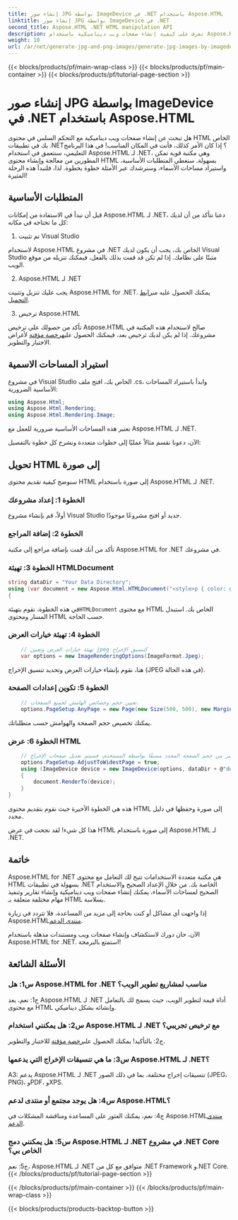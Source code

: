 ```yaml
---
title: إنشاء صور JPG بواسطة ImageDevice في .NET باستخدام Aspose.HTML
linktitle: إنشاء صور JPG بواسطة ImageDevice في .NET
second_title: Aspose.HTML .NET HTML manipulation API
description: تعرف على كيفية إنشاء صفحات ويب ديناميكية باستخدام Aspose.HTML لـ .NET. يغطي هذا البرنامج التعليمي خطوة بخطوة المتطلبات الأساسية ومساحات الأسماء وعرض HTML للصور.
weight: 10
url: /ar/net/generate-jpg-and-png-images/generate-jpg-images-by-imagedevice/
---
```


{{< blocks/products/pf/main-wrap-class >}}
{{< blocks/products/pf/main-container >}}
{{< blocks/products/pf/tutorial-page-section >}}

# إنشاء صور JPG بواسطة ImageDevice في .NET باستخدام Aspose.HTML


هل تبحث عن إنشاء صفحات ويب ديناميكية مع التحكم السلس في محتوى HTML الخاص بك في تطبيقات .NET؟ إذا كان الأمر كذلك، فأنت في المكان المناسب! في هذا البرنامج التعليمي، سنتعمق في استخدام Aspose.HTML لـ .NET، وهي مكتبة قوية تمكن المطورين من معالجة وإنشاء محتوى HTML بسهولة. سنغطي المتطلبات الأساسية، واستيراد مساحات الأسماء، وسنرشدك عبر الأمثلة خطوة بخطوة. لذا، فلنبدأ هذه الرحلة المثيرة!

## المتطلبات الأساسية

قبل أن نبدأ في الاستفادة من إمكانات Aspose.HTML لـ .NET، دعنا نتأكد من أن لديك كل ما تحتاجه في مكانه:

1. تم تثبيت Visual Studio

لاستخدام Aspose.HTML في مشروع .NET الخاص بك، يجب أن يكون لديك Visual Studio مثبتًا على نظامك. إذا لم تكن قد قمت بذلك بالفعل، فيمكنك تنزيله من موقع الويب.

2. Aspose.HTML لـ .NET

 يجب عليك تنزيل وتثبيت Aspose.HTML for .NET. يمكنك الحصول عليه من[رابط التحميل](https://releases.aspose.com/html/net/).

3. ترخيص Aspose.HTML

تأكد من حصولك على ترخيص Aspose.HTML صالح لاستخدام هذه المكتبة في مشروعك. إذا لم يكن لديك ترخيص بعد، فيمكنك الحصول عليه[رخصة مؤقتة](https://purchase.aspose.com/temporary-license/) لأغراض الاختبار والتطوير.

## استيراد المساحات الاسمية

في مشروع Visual Studio الخاص بك، افتح ملف .cs، وابدأ باستيراد المساحات الأساسية الضرورية:

```csharp
using Aspose.Html;
using Aspose.Html.Rendering;
using Aspose.Html.Rendering.Image;
```

تعتبر هذه المساحات الأساسية ضرورية للعمل مع Aspose.HTML لـ .NET.

الآن، دعونا نقسم مثالاً عمليًا إلى خطوات متعددة ونشرح كل خطوة بالتفصيل:

## تحويل HTML إلى صورة

سنوضح كيفية تقديم محتوى HTML إلى صورة باستخدام Aspose.HTML لـ .NET.

### الخطوة 1: إعداد مشروعك

أولاً، قم بإنشاء مشروع Visual Studio جديد أو افتح مشروعًا موجودًا.

### الخطوة 2: إضافة المراجع

تأكد من أنك قمت بإضافة مراجع إلى مكتبة Aspose.HTML for .NET في مشروعك.

### الخطوة 3: تهيئة HTMLDocument

```csharp
string dataDir = "Your Data Directory";
using (var document = new Aspose.Html.HTMLDocument("<style>p { color: green; }</style><p>my first paragraph</p>", @"c:\work\"))
{
```

 في هذه الخطوة، نقوم بتهيئة`HTMLDocument` مع محتوى HTML الخاص بك. استبدل المسار ومحتوى HTML حسب الحاجة.

### الخطوة 4: تهيئة خيارات العرض

```csharp
    // تهيئة خيارات العرض وتعيين jpeg كتنسيق الإخراج
    var options = new ImageRenderingOptions(ImageFormat.Jpeg);
```

هنا، نقوم بإنشاء خيارات العرض وتحديد تنسيق الإخراج (JPEG في هذه الحالة).

### الخطوة 5: تكوين إعدادات الصفحة

```csharp
    // تعيين حجم وخصائص الهامش لجميع الصفحات.
    options.PageSetup.AnyPage = new Page(new Size(500, 500), new Margin(50, 50, 50, 50));
```

يمكنك تخصيص حجم الصفحة والهوامش حسب متطلباتك.

### الخطوة 6: عرض HTML

```csharp
    // إذا كانت الوثيقة تحتوي على عنصر حجمه أكبر من حجم الصفحة المحدد مسبقًا بواسطة المستخدم، فسيتم تعديل صفحات الإخراج.
    options.PageSetup.AdjustToWidestPage = true;
    using (ImageDevice device = new ImageDevice(options, dataDir + @"document_out.jpg"))
    {
        document.RenderTo(device);
    }
}
```

هذه هي الخطوة الأخيرة حيث نقوم بتقديم محتوى HTML إلى صورة وحفظها في دليل محدد.

هذا كل شيء! لقد نجحت في عرض HTML إلى صورة باستخدام Aspose.HTML لـ .NET.

## خاتمة

Aspose.HTML for .NET هي مكتبة متعددة الاستخدامات تتيح لك التعامل مع محتوى HTML بسهولة في تطبيقات .NET الخاصة بك. من خلال الإعداد الصحيح والاستخدام الصحيح لمساحات الأسماء، يمكنك إنشاء صفحات ويب ديناميكية وإنشاء تقارير وتنفيذ مهام مختلفة متعلقة بـ HTML بسلاسة.

 إذا واجهت أي مشاكل أو كنت بحاجة إلى مزيد من المساعدة، فلا تتردد في زيارة Aspose.HTML[منتدى الدعم](https://forum.aspose.com/).

الآن، حان دورك لاستكشاف وإنشاء صفحات ويب ومستندات مذهلة باستخدام Aspose.HTML for .NET. استمتع بالبرمجة!

## الأسئلة الشائعة

### س1: هل Aspose.HTML for .NET مناسب لمشاريع تطوير الويب؟
   
ج1: نعم، يعد Aspose.HTML لـ .NET أداة قيمة لتطوير الويب، حيث يسمح لك بالتعامل مع محتوى HTML وإنشائه بشكل ديناميكي.

### س2: هل يمكنني استخدام Aspose.HTML لـ .NET مع ترخيص تجريبي؟
   
 ج2: بالتأكيد! يمكنك الحصول على[رخصة مؤقتة](https://purchase.aspose.com/temporary-license/) للاختبار والتطوير.

### س3: ما هي تنسيقات الإخراج التي يدعمها Aspose.HTML لـ .NET؟
   
A3: يدعم Aspose.HTML لـ .NET تنسيقات إخراج مختلفة، بما في ذلك الصور (JPEG، PNG)، وPDF، وXPS.

### س4: هل يوجد مجتمع أو منتدى لدعم Aspose.HTML؟
   
 ج4: نعم، يمكنك العثور على المساعدة ومناقشة المشكلات في Aspose.HTML[منتدى الدعم](https://forum.aspose.com/).

### س5: هل يمكنني دمج Aspose.HTML لـ .NET في مشروع .NET Core الخاص بي؟

ج5: نعم، Aspose.HTML لـ .NET متوافق مع كل من .NET Framework و.NET Core.
{{< /blocks/products/pf/tutorial-page-section >}}

{{< /blocks/products/pf/main-container >}}
{{< /blocks/products/pf/main-wrap-class >}}

{{< blocks/products/products-backtop-button >}}
